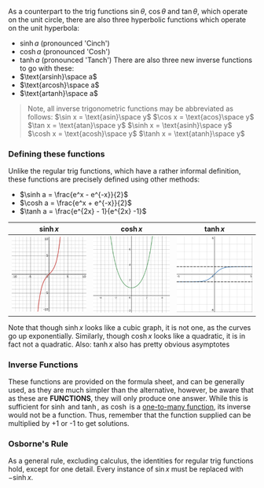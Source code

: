    As a counterpart to the trig functions $\sin\theta$, $\cos\theta$ and $\tan\theta$, which operate on the unit circle, there are also three hyperbolic functions which operate on the unit hyperbola:
- $\sinh a$ (pronounced 'Cinch')
- $\cosh a$ (pronounced 'Cosh')
- $\tanh a$ (pronounced 'Tanch')
There are also three new inverse functions to go with these:
- $\text{arsinh}\space a$
- $\text{arcosh}\space a$
- $\text{artanh}\space a$
> Note, all inverse trigonometric functions may be abbreviated as follows:
> $\sin x = \text{asin}\space y$
> $\cos x = \text{acos}\space y$
> $\tan x = \text{atan}\space y$
> $\sinh x = \text{asinh}\space y$
> $\cosh x = \text{acosh}\space y$
> $\tanh x = \text{atanh}\space y$

### Defining these functions
Unlike the regular trig functions, which have a rather informal definition, these functions are precisely defined using other methods:
- $\sinh a = \frac{e^x - e^{-x}}{2}$
- $\cosh a = \frac{e^x + e^{-x}}{2}$
- $\tanh a = \frac{e^{2x} - 1}{e^{2x} -1}$

| $\sinh x$                           | $\cosh x$                           | $\tanh x$                           |
| ----------------------------------- | ----------------------------------- | ----------------------------------- |
| ![sinh\|200](Maths/Images/sinh.svg) | ![cosh\|200](Maths/Images/cosh.svg) | ![tanh\|200](Maths/Images/tanh.svg) |

Note that though $\sinh x$ looks like a cubic graph, it is not one, as the curves go up exponentially. Similarly, though $\cosh x$ looks like a quadratic, it is in fact not a quadratic. Also: $\tanh x$ also has pretty obvious asymptotes 

### Inverse Functions
These functions are provided on the formula sheet, and can be generally used, as they are much simpler than the alternative, however, be aware that as these are **FUNCTIONS**, they will only produce one answer. While this is sufficient for $\sinh$ and $\tanh$, as $\cosh$ is a [one-to-many function](../Graphs%20And%20Functions/Functions%20and%20Mappings), its inverse would not be a function. Thus, remember that the function supplied can be multiplied by +1 or -1 to get solutions.

### Osborne's Rule
As a general rule, excluding calculus, the identities for regular trig functions hold, except for one detail. Every instance of $\sin x$ must be replaced with $-\sinh x$.